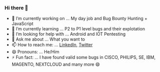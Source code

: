 ### Hi there 👋

- 🔭 I’m currently working on ... My day job and Bug Bounty Hunting + JavaScript
- 🌱 I’m currently learning ... P2 to P1 level bugs and their explotation
- 🤔 I’m looking for help with ... Android and IOT Pentesting
- 💬 Ask me about ... What you want to
- 📫 How to reach me: ... [LinkedIn](https://linkedin.com/in/sahildari), [Twitter](https://twitter.com/Sahildari)
- 😄 Pronouns: ... He/Him
- ⚡ Fun fact: ... I have found valid some bugs in CISCO, PHILIPS, SE, IBM, MAGENTO, NEXTCLOUD and many more 😄
